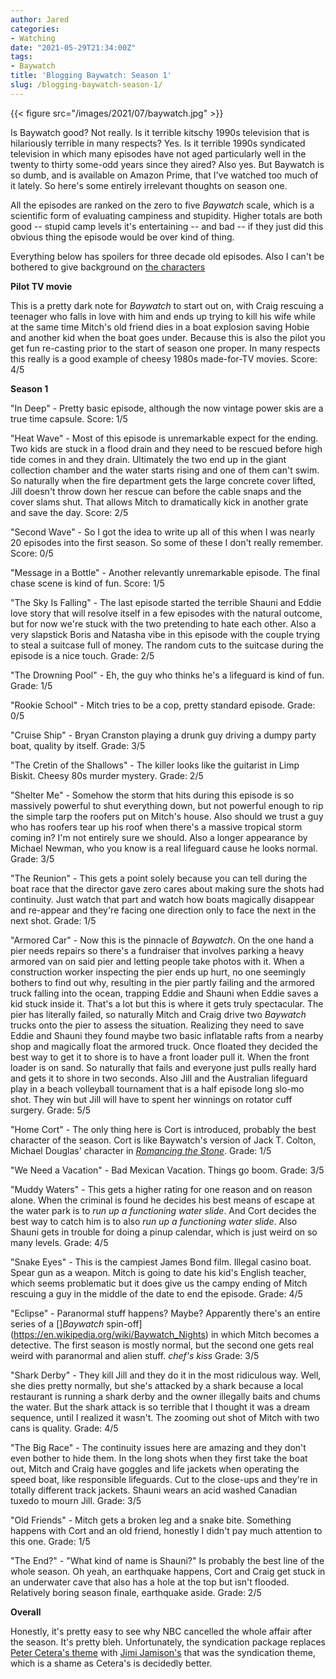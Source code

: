 ```yaml
---
author: Jared
categories:
- Watching
date: "2021-05-29T21:34:00Z"
tags:
- Baywatch
title: 'Blogging Baywatch: Season 1'
slug: /blogging-baywatch-season-1/
---
```


{{< figure src="/images/2021/07/baywatch.jpg" >}}

Is Baywatch good? Not really. Is it terrible kitschy 1990s television that is hilariously terrible in many respects? Yes. Is it terrible 1990s syndicated television in which many episodes have not aged particularly well in the twenty to thirty some-odd years since they aired? Also yes. But Baywatch is so dumb, and is available on Amazon Prime, that I've watched too much of it lately. So here's some entirely irrelevant thoughts on season one.

All the episodes are ranked on the zero to five *Baywatch* scale, which is a scientific form of evaluating campiness and stupidity. Higher totals are both good -- stupid camp levels it's entertaining -- and bad -- if they just did this obvious thing the episode would be over kind of thing.

Everything below has spoilers for three decade old episodes. Also I can't be bothered to give background on [the characters](https://en.wikipedia.org/wiki/List_of_Baywatch_characters)

**Pilot TV movie**

This is a pretty dark note for *Baywatch* to start out on, with Craig rescuing a teenager who falls in love with him and ends up trying to kill his wife while at the same time Mitch's old friend dies in a boat explosion saving Hobie and another kid when the boat goes under. Because this is also the pilot you get fun re-casting prior to the start of season one proper. In many respects this really is a good example of cheesy 1980s made-for-TV movies. Score: 4/5

**Season 1**

"In Deep" - Pretty basic episode, although the now vintage power skis are a true time capsule. Score: 1/5

"Heat Wave" - Most of this episode is unremarkable expect for the ending. Two kids are stuck in a flood drain and they need to be rescued before high tide comes in and they drain. Ultimately the two end up in the giant collection chamber and the water starts rising and one of them can't swim. So naturally when the fire department gets the large concrete cover lifted, Jill doesn't throw down her rescue can before the cable snaps and the cover slams shut. That allows Mitch to dramatically kick in another grate and save the day. Score: 2/5

"Second Wave" - So I got the idea to write up all of this when I was nearly 20 episodes into the first season. So some of these I don't really remember. Score: 0/5

"Message in a Bottle" - Another relevantly unremarkable episode. The final chase scene is kind of fun. Score: 1/5

"The Sky Is Falling" - The last episode started the terrible Shauni and Eddie love story that will resolve itself in a few episodes with the natural outcome, but for now we're stuck with the two pretending to hate each other. Also a very slapstick Boris and Natasha vibe in this episode with the couple trying to steal a suitcase full of money. The random cuts to the suitcase during the episode is a nice touch. Grade: 2/5

"The Drowning Pool" - Eh, the guy who thinks he's a lifeguard is kind of fun. Grade: 1/5

"Rookie School" - Mitch tries to be a cop, pretty standard episode. Grade: 0/5

"Cruise Ship" - Bryan Cranston playing a drunk guy driving a dumpy party boat, quality by itself. Grade: 3/5

"The Cretin of the Shallows" - The killer looks like the guitarist in Limp Biskit. Cheesy 80s murder mystery. Grade: 2/5

"Shelter Me" - Somehow the storm that hits during this episode is so massively powerful to shut everything down, but not powerful enough to rip the simple tarp the roofers put on Mitch's house. Also should we trust a guy who has roofers tear up his roof when there's a massive tropical storm coming in? I'm not entirely sure we should. Also a longer appearance by Michael Newman, who you know is a real lifeguard cause he looks normal. Grade: 3/5

"The Reunion" - This gets a point solely because you can tell during the boat race that the director gave zero cares about making sure the shots had continuity. Just watch that part and watch how boats magically disappear and re-appear and they're facing one direction only to face the next in the next shot. Grade: 1/5

"Armored Car" - Now this is the pinnacle of *Baywatch*. On the one hand a pier needs repairs so there's a fundraiser that involves parking a heavy armored van on said pier and letting people take photos with it. When a construction worker inspecting the pier ends up hurt, no one seemingly bothers to find out why, resulting in the pier partly failing and the armored truck falling into the ocean, trapping Eddie and Shauni when Eddie saves a kid stuck inside it. That's a lot but this is where it gets truly spectacular. The pier has literally failed, so naturally Mitch and Craig drive two *Baywatch* trucks onto the pier to assess the situation. Realizing they need to save Eddie and Shauni they found maybe two basic inflatable rafts from a nearby shop and magically float the armored truck. Once floated they decided the best way to get it to shore is to have a front loader pull it. When the front loader is on sand. So naturally that fails and everyone just pulls really hard and gets it to shore in two seconds. Also Jill and the Australian lifeguard play in a beach volleyball tournament that is a half episode long slo-mo shot. They win but Jill will have to spent her winnings on rotator cuff surgery. Grade: 5/5

"Home Cort" - The only thing here is Cort is introduced, probably the best character of the season. Cort is like Baywatch's version of Jack T. Colton, Michael Douglas' character in [*Romancing the Stone*](https://en.wikipedia.org/wiki/Romancing_the_Stone). Grade: 1/5

"We Need a Vacation" - Bad Mexican Vacation. Things go boom. Grade: 3/5

"Muddy Waters" - This gets a higher rating for one reason and on reason alone. When the criminal is found he decides his best means of escape at the water park is to *run up a functioning water slide*. And Cort decides the best way to catch him is to also *run up a functioning water slide*. Also Shauni gets in trouble for doing a pinup calendar, which is just weird on so many levels. Grade: 4/5

"Snake Eyes" - This is the campiest James Bond film. Illegal casino boat. Spear gun as a weapon. Mitch is going to date his kid's English teacher, which seems problematic but it does give us the campy ending of Mitch rescuing a guy in the middle of the date to end the episode. Grade: 4/5

"Eclipse" - Paranormal stuff happens? Maybe? Apparently there's an entire series of a []*Baywatch* spin-off](https://en.wikipedia.org/wiki/Baywatch_Nights) in which Mitch becomes a detective. The first season is mostly normal, but the second one gets real weird with paranormal and alien stuff. *chef's kiss* Grade: 3/5

"Shark Derby" - They kill Jill and they do it in the most ridiculous way. Well, she dies pretty normally, but she's attacked by a shark because a local restaurant is running a shark derby and the owner illegally baits and chums the water. But the shark attack is so terrible that I thought it was a dream sequence, until I realized it wasn't. The zooming out shot of Mitch with two cans is quality. Grade: 4/5

"The Big Race" - The continuity issues here are amazing and they don't even bother to hide them. In the long shots when they first take the boat out, Mitch and Craig have goggles and life jackets when operating the speed boat, like responsible lifeguards. Cut to the close-ups and they're in totally different track jackets. Shauni wears an acid washed Canadian tuxedo to mourn Jill. Grade: 3/5

"Old Friends" - Mitch gets a broken leg and a snake bite. Something happens with Cort and an old friend, honestly I didn't pay much attention to this one. Grade: 1/5

"The End?" - "What kind of name is Shauni?" Is probably the best line of the whole season. Oh yeah, an earthquake happens, Cort and Craig get stuck in an underwater cave that also has a hole at the top but isn't flooded. Relatively boring season finale, earthquake aside. Grade: 2/5

**Overall**

Honestly, it's pretty easy to see why NBC cancelled the whole affair after the season. It's pretty bleh. Unfortunately, the syndication package replaces [Peter Cetera's theme](https://www.youtube.com/watch?v=PK9-XZIu2kg&amp;list=RDPK9-XZIu2kg&amp;start_radio=1) with [Jimi Jamison's](https://www.youtube.com/watch?v=tbGTpHJl7ew) that was the syndication theme, which is a shame as Cetera's is decidedly better.